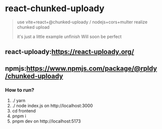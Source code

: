 # react-chunked-uploady

> use vite+react+@chunked-uploady / nodejs+cors+multer  realize chunked upload
> 
> it's just a little example unfinish
> Will soon be perfect

## react-uploady:https://react-uploady.org/

## npmjs:https://www.npmjs.com/package/@rpldy/chunked-uploady

### How to run?

1. ./ yarn 
2. ./ node index.js on http://localhost:3000
3. cd frontend
4. pnpm i
5. pnpm dev on http://localhost:5173
